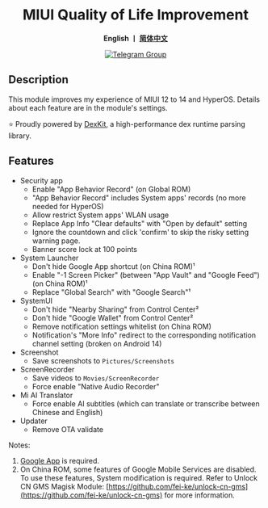 <div align="center">
   <h1>MIUI Quality of Life Improvement</h1>
   <p>
       <b>English  丨 <a href="https://github.com/Xposed-Modules-Repo/io.github.chsbuffer.miuihelper/blob/main/README.md">简体中文</a></b>
   </p>
   <a href="https://t.me/miuiqol"><img alt="Telegram Group" src="https://img.shields.io/badge/Join-Telegram-blue.svg?logo=telegram"></a>
</div>

## Description

This module improves my experience of MIUI 12 to 14 and HyperOS. Details about each feature are in the module's settings.

⭐ Proudly powered by [DexKit](https://luckypray.org/DexKit/en/), a high-performance dex runtime parsing library.

## Features
- Security app
  - Enable "App Behavior Record" (on Global ROM)
  - "App Behavior Record" includes System apps' records (no more needed for HyperOS)
  - Allow restrict System apps' WLAN usage
  - Replace App Info "Clear defaults" with "Open by default" setting
  - Ignore the countdown and click 'confirm' to skip the risky setting warning page.
  - Banner score lock at 100 points
- System Launcher
  - Don't hide Google App shortcut (on China ROM)¹
  - Enable "-1 Screen Picker" (between "App Vault" and "Google Feed") (on China ROM)¹
  - Replace "Global Search" with "Google Search"¹
- SystemUI
  - Don't hide "Nearby Sharing" from Control Center²
  - Don't hide "Google Wallet" from Control Center²
  - Remove notification settings whitelist (on China ROM)
  - Notification's "More Info" redirect to the corresponding notification channel setting (broken on Android 14)
- Screenshot
  - Save screenshots to `Pictures/Screenshots`
- ScreenRecorder
  - Save videos to `Movies/ScreenRecorder`
  - Force enable "Native Audio Recorder"
- Mi AI Translator
  - Force enable AI subtitles (which can translate or transcribe between Chinese and English)
- Updater
  - Remove OTA validate

Notes:

1. [Google App](https://play.google.com/store/apps/details?id=com.google.android.googlequicksearchbox) is required.
2. On China ROM, some features of Google Mobile Services are disabled. To use these features, System modification is required. Refer to Unlock CN GMS
 Magisk Module: [https://github.com/fei-ke/unlock-cn-gms](https://github.com/fei-ke/unlock-cn-gms) for more information.